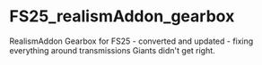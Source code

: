 # FS25_realismAddon_gearbox
RealismAddon Gearbox for FS25 - converted and updated - fixing everything around transmissions Giants didn't get right.
